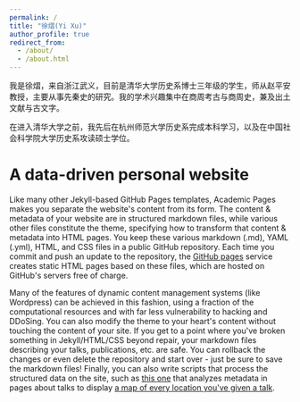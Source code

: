 ```yaml
---
permalink: /
title: "徐熠(Yi Xu)"
author_profile: true
redirect_from: 
  - /about/
  - /about.html
---
```

我是徐熠，来自浙江武义，目前是清华大学历史系博士三年级的学生，师从赵平安教授，主要从事先秦史的研究。我的学术兴趣集中在商周考古与商周史，兼及出土文献与古文字。

在进入清华大学之前，我先后在杭州师范大学历史系完成本科学习，以及在中国社会科学院大学历史系攻读硕士学位。

A data-driven personal website
======
Like many other Jekyll-based GitHub Pages templates, Academic Pages makes you separate the website's content from its form. The content & metadata of your website are in structured markdown files, while various other files constitute the theme, specifying how to transform that content & metadata into HTML pages. You keep these various markdown (.md), YAML (.yml), HTML, and CSS files in a public GitHub repository. Each time you commit and push an update to the repository, the [GitHub pages](https://pages.github.com/) service creates static HTML pages based on these files, which are hosted on GitHub's servers free of charge.

Many of the features of dynamic content management systems (like Wordpress) can be achieved in this fashion, using a fraction of the computational resources and with far less vulnerability to hacking and DDoSing. You can also modify the theme to your heart's content without touching the content of your site. If you get to a point where you've broken something in Jekyll/HTML/CSS beyond repair, your markdown files describing your talks, publications, etc. are safe. You can rollback the changes or even delete the repository and start over - just be sure to save the markdown files! Finally, you can also write scripts that process the structured data on the site, such as [this one](https://github.com/academicpages/academicpages.github.io/blob/master/talkmap.ipynb) that analyzes metadata in pages about talks to display [a map of every location you've given a talk](https://academicpages.github.io/talkmap.html).


